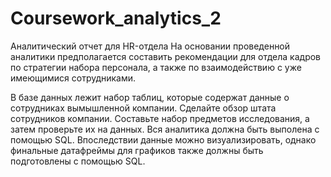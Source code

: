 # Coursework_analytics_2
Аналитический отчет для HR-отдела
На основании проведенной аналитики предполагается составить рекомендации для отдела кадров по стратегии набора персонала, 
а также по взаимодействию с уже имеющимися сотрудниками.

В базе данных лежит набор таблиц, которые содержат данные о сотрудниках вымышленной компании. 
Сделайте обзор штата сотрудников компании. Составьте набор предметов исследования, а затем проверьте их на данных. 
Вся аналитика должна быть выполена с помощью SQL. 
Впоследствии данные можно визуализировать, однако финальные датафреймы для графиков также должны быть подготовлены с помощью SQL.
